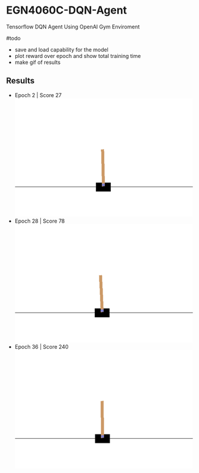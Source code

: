 # EGN4060C-DQN-Agent
Tensorflow DQN Agent Using OpenAI Gym Enviroment

#todo
- save and load capability for the model
- plot reward over epoch and show total training time
- make gif of results

## Results
- Epoch 2 | Score 27
![Epoch 2](gif/epoch2.gif)
- Epoch 28 | Score 78
![Epoch 28](gif/epoch1.gif)
- Epoch 36 | Score 240
![Epoch 36](gif/epoch3.gif)
